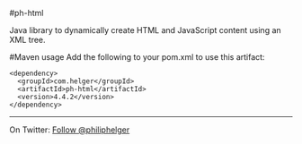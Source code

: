 #ph-html

Java library to dynamically create HTML and JavaScript content using an XML tree.


#Maven usage
Add the following to your pom.xml to use this artifact:
```
<dependency>
  <groupId>com.helger</groupId>
  <artifactId>ph-html</artifactId>
  <version>4.4.2</version>
</dependency>
```

---

On Twitter: <a href="https://twitter.com/philiphelger">Follow @philiphelger</a>
